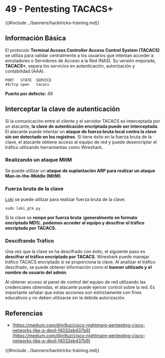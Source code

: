 # 49 - Pentesting TACACS+

{{#include ../banners/hacktricks-training.md}}

## Información Básica

El protocolo **Terminal Access Controller Access Control System (TACACS)** se utiliza para validar centralmente a los usuarios que intentan acceder a enrutadores o Servidores de Acceso a la Red (NAS). Su versión mejorada, **TACACS+**, separa los servicios en autenticación, autorización y contabilidad (AAA).
```
PORT   STATE  SERVICE
49/tcp open   tacacs
```
**Puerto por defecto:** 49

## Interceptar la clave de autenticación

Si la comunicación entre el cliente y el servidor TACACS es interceptada por un atacante, **la clave de autenticación encriptada puede ser interceptada**. El atacante puede intentar un **ataque de fuerza bruta local contra la clave sin ser detectado en los registros**. Si tiene éxito en la fuerza bruta de la clave, el atacante obtiene acceso al equipo de red y puede desencriptar el tráfico utilizando herramientas como Wireshark.

### Realizando un ataque MitM

Se puede utilizar un **ataque de suplantación ARP para realizar un ataque Man-in-the-Middle (MitM)**.

### Fuerza bruta de la clave

[Loki](https://c0decafe.de/svn/codename_loki/trunk/) se puede utilizar para realizar fuerza bruta de la clave:
```
sudo loki_gtk.py
```
Si la clave se **rompe por fuerza bruta** (**generalmente en formato encriptado MD5**), **podemos acceder al equipo y descifrar el tráfico encriptado por TACACS.**

### Descifrando Tráfico

Una vez que la clave se ha descifrado con éxito, el siguiente paso es **descifrar el tráfico encriptado por TACACS**. Wireshark puede manejar tráfico TACACS encriptado si se proporciona la clave. Al analizar el tráfico descifrado, se puede obtener información como el **banner utilizado y el nombre de usuario del admin**.

Al obtener acceso al panel de control del equipo de red utilizando las credenciales obtenidas, el atacante puede ejercer control sobre la red. Es importante señalar que estas acciones son estrictamente con fines educativos y no deben utilizarse sin la debida autorización.

## Referencias

- [https://medium.com/@in9uz/cisco-nightmare-pentesting-cisco-networks-like-a-devil-f4032eb437b9](https://medium.com/@in9uz/cisco-nightmare-pentesting-cisco-networks-like-a-devil-f4032eb437b9)

{{#include ../banners/hacktricks-training.md}}
